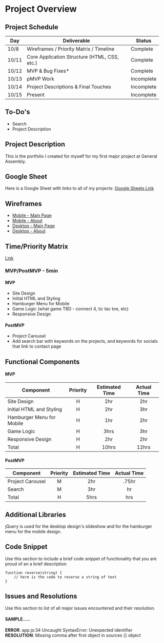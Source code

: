 # Project Overview

## Project Schedule


|  Day | Deliverable | Status
|---|---| ---|
|10/8| Wireframes / Priority Matrix / Timeline | Complete
|10/11| Core Application Structure (HTML, CSS, etc.) | Complete
|10/12| MVP & Bug Fixes* | Complete
|10/13| pMVP Work | Incomplete
|10/14| Project Descriptions & Final Touches | Incomplete
|10/15| Present | Incomplete

## To-Do's
+ Search
+ Project Description


## Project Description

This is the portfolio I created for myself for my first major project at General Assembly. 

## Google Sheet

Here is a Google Sheet with links to all of my projects:
[Google Sheets Link](https://docs.google.com/spreadsheets/d/10dseLqg5rq_-F-aNYAnlvRqAJIgtWsmZpOzLEzz__T8/edit?usp=sharing) 

## Wireframes

+ [Mobile - Main Page](https://res.cloudinary.com/dzrsoqrvd/image/upload/v1633723857/portfolio/Mobile%20-%20Main%20Page.png)
+ [Mobile - About](https://res.cloudinary.com/dzrsoqrvd/image/upload/v1633724204/portfolio/Mobile%20-%20About.png)
+ [Desktop - Main Page](https://res.cloudinary.com/dzrsoqrvd/image/upload/v1633723857/portfolio/Desktop%20-%20Main%20Page.png)
+ [Desktop - About](https://res.cloudinary.com/dzrsoqrvd/image/upload/v1633723857/portfolio/Desktop%20-%20About.png)


## Time/Priority Matrix 

[Link](https://res.cloudinary.com/dzrsoqrvd/image/upload/v1633726956/portfolio/Time%20Priority%20Matrix.png)

### MVP/PostMVP - 5min

#### MVP

+ Site Design
+ Initial HTML and Styling
+ Hamburger Menu for Mobile
+ Game Logic (what game TBD - connect 4, tic tac toe, etc)
+ Responsive Design

#### PostMVP 

+ Project Carousel
+ Add search bar with keywords on the projects, and keywords for socials that link to contact page

## Functional Components

#### MVP
| Component | Priority | Estimated Time | Actual Time |
| --- | :---: |  :---: | :---: | 
| Site Design | H | 2hr | 2hr |
| Initial HTML and Styling | H | 2hr | 3hr |
| Hamburger Menu for Mobile | H | 1hr | 2hr | 
| Game Logic | H | 3hrs|  3hr | 
| Responsive Design | H | 2hr | 2hr |
| Total | H | 10hrs| 12hrs |

#### PostMVP
| Component | Priority | Estimated Time | Actual Time |
| --- | :---: |  :---: | :---: |
| Project Carousel | M | 2hr | .75hr |
| Search | M | 3hr | hr |
| Total | H | 5hrs| hrs |

## Additional Libraries
jQuery is used for the desktop design's slideshow and for the hamburger menu for the mobile design.

## Code Snippet

Use this section to include a brief code snippet of functionality that you are proud of an a brief description  

```
function reverse(string) {
	// here is the code to reverse a string of text
}
```

## Issues and Resolutions
 Use this section to list of all major issues encountered and their resolution.

#### SAMPLE.....
**ERROR**: app.js:34 Uncaught SyntaxError: Unexpected identifier                                
**RESOLUTION**: Missing comma after first object in sources {} object
